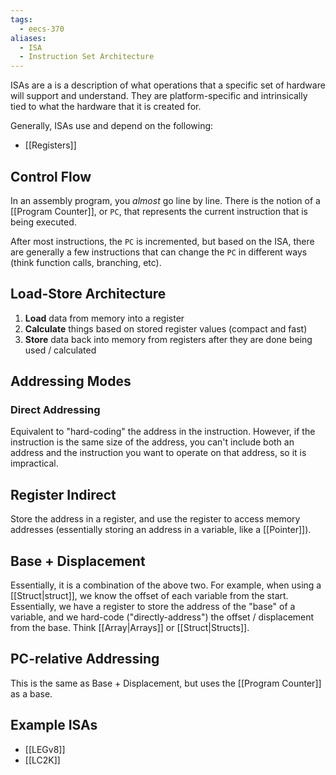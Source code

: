 ```yaml
---
tags:
  - eecs-370
aliases:
  - ISA
  - Instruction Set Architecture
---
```

ISAs are a is a description of what operations that a specific set of hardware will support and understand. They are platform-specific and intrinsically tied to what the hardware that it is created for.

Generally, ISAs use and depend on the following:
- [[Registers]]

## Control Flow

In an assembly program, you *almost* go line by line. There is the notion of a [[Program Counter]], or `PC`, that represents the current instruction that is being executed.

After most instructions, the `PC` is incremented, but based on the ISA, there are generally a few instructions that can change the `PC` in different ways (think function calls, branching, etc).

## Load-Store Architecture

1. **Load** data from memory into a register
2. **Calculate** things based on stored register values (compact and fast)
3. **Store** data back into memory from registers after they are done being used / calculated

## Addressing Modes

### Direct Addressing

Equivalent to "hard-coding" the address in the instruction. However, if the instruction is the same size of the address, you can't include both an address and the instruction you want to operate on that address, so it is impractical.

## Register Indirect

Store the address in a register, and use the register to access memory addresses (essentially storing an address in a variable, like a [[Pointer]]).

## Base + Displacement

Essentially, it is a combination of the above two. For example, when using a [[Struct|struct]], we know the offset of each variable from the start. Essentially, we have a register to store the address of the "base" of a variable, and we hard-code ("directly-address") the offset / displacement from the base. Think [[Array|Arrays]] or [[Struct|Structs]].

## PC-relative Addressing

This is the same as Base + Displacement, but uses the [[Program Counter]] as a base.
## Example ISAs

- [[LEGv8]]
- [[LC2K]]